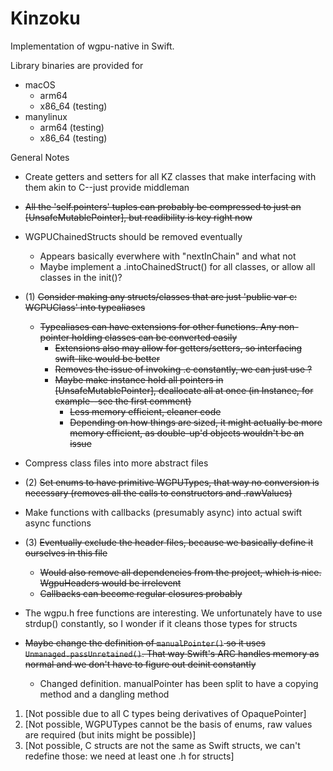 # Kinzoku

Implementation of wgpu-native in Swift.

Library binaries are provided for
 - macOS
   - arm64
   - x86_64 (testing)
 - manylinux
   - arm64 (testing)
   - x86_64 (testing)

General Notes
 - Create getters and setters for all KZ classes that make interfacing with them akin to C--just provide middleman
 - ~~All the 'self.pointers' tuples can probably be compressed to just an [UnsafeMutablePointer<Any>], but readibility is key right now~~
 - WGPUChainedStructs should be removed eventually
   - Appears basically everwhere with "nextInChain" and what not
   - Maybe implement a .intoChainedStruct() for all classes, or allow all classes in the init()?
 - (1) ~~Consider making any structs/classes that are just 'public var c: WGPUClass' into typealiases~~
   - ~~Typealiases can have extensions for other functions. Any non-pointer holding classes can be converted easily~~
     - ~~Extensions also may allow for getters/setters, so interfacing swift-like would be better~~
     - ~~Removes the issue of invoking .c constantly, we can just use ?~~
     - ~~Maybe make instance hold all pointers in [UnsafeMutablePointer<Any>], deallocate all at once (in Instance, for example--see the first comment)~~
       - ~~Less memory efficient, cleaner code~~
       - ~~Depending on how things are sized, it might actually be more memory efficient, as double-up'd objects wouldn't be an issue~~

 - Compress class files into more abstract files
 - (2) ~~Set enums to have primitive WGPUTypes, that way no conversion is necessary (removes all the calls to constructors and .rawValues)~~

 - Make functions with callbacks (presumably async) into actual swift async functions
 - (3) ~~Eventually exclude the header files, because we basically define it ourselves in this file~~
   - ~~Would also remove all dependencies from the project, which is nice. WgpuHeaders would be irrelevent~~
   - ~~Callbacks can become regular closures probably~~
 - The wgpu.h free functions are interesting. We unfortunately have to use strdup() constantly, so I wonder if it cleans those types for structs
 - ~~Maybe change the definition of `manualPointer()` so it uses `Unmanaged.passUnretained()`. That way Swift's ARC handles memory as normal and we don't have to figure out deinit constantly~~
   - Changed definition. manualPointer has been split to have a copying method and a dangling method

1. [Not possible due to all C types being derivatives of OpaquePointer]
2. [Not possible, WGPUTypes cannot be the basis of enums, raw values are required (but inits might be possible)]
3. [Not possible, C structs are not the same as Swift structs, we can't redefine those: we need at least one .h for structs]
